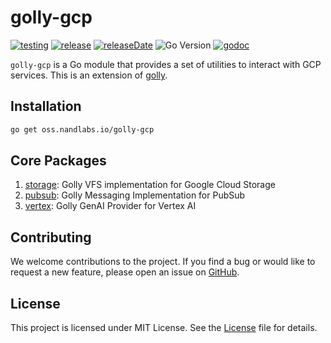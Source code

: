 # golly-gcp

[![testing](https://img.shields.io/github/actions/workflow/status/nandlabs/golly-gcp/go_ci.yml?branch=main&event=push&color=228B22)](https://github.com/nandlabs/golly-gcp/actions?query=event%3Apush+branch%3Amain+)
[![release](https://img.shields.io/github/v/release/nandlabs/golly-gcp?label=Latest&color=228B22)](https://github.com/nandlabs/golly-gcp/releases/latest)
[![releaseDate](https://img.shields.io/github/release-date/nandlabs/golly-gcp?label=Released&color=228B22)](https://github.com/nandlabs/golly-gcp/releases/latest)
![Go Version](https://img.shields.io/github/go-mod/go-version/nandlabs/golly-gcp?label=Go&color=00ADD8)
[![godoc](https://godoc.org/oss.nandlabs.io/golly-gcp?status.svg)](https://pkg.go.dev/oss.nandlabs.io/golly-gcp)

`golly-gcp` is a Go module that provides a set of utilities to interact with GCP services. This is an extension of [golly](https://github.com/nandlabs/golly).

## Installation

```bash
go get oss.nandlabs.io/golly-gcp
```

## Core Packages

1. [storage](storage/README.md): Golly VFS implementation for Google Cloud Storage
2. [pubsub](pubsub/README.md): Golly Messaging Implementation for PubSub
3. [vertex](vertex/README.md): Golly GenAI Provider for Vertex AI

## Contributing

We welcome contributions to the project. If you find a bug or would like to
request a new feature, please open an issue on
[GitHub](https://github.com/nandlabs/golly-gcp/issues).

## License

This project is licensed under MIT License. See the [License](LICENSE) file for
details.
